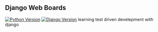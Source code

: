 ## Django Web Boards
[![Python Version](https://img.shields.io/badge/python-3.6.2-brightgreen.svg)](https://python.org)
[![Django Version](https://img.shields.io/badge/django-1.11.4-brightgreen.svg)](https://djangoproject.com)
learning test driven develepment with django


